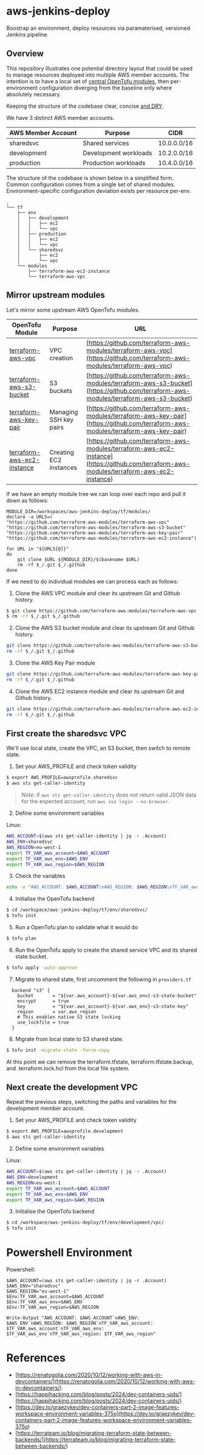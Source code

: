 # aws-jenkins-deploy
Boostrap an environment, deploy resources via paramaterised, versioned Jenkins pipeline.

## Overview
This repository illustrates one potential directory layout that could be used to manage resources deployed into multiple AWS member accounts. The intention is to have a local set of [central OpenTofu modules](<https://github.com/terraform-aws-modules>), then per-environment configuration diverging from the baseline only where absolutely necessary. 

Keeping the structure of the codebase clear, concise [and DRY](<https://en.wikipedia.org/wiki/Don%27t_repeat_yourself>).

We have 3 distinct AWS member accounts.

| AWS Member Account | Purpose               | CIDR        |
| ---                | ---                   | ---         |
| sharedsvc          | Shared services       | 10.0.0.0/16 |
| development        | Development workloads | 10.2.0.0/16 |
| production         | Production workloads  | 10.4.0.0/16 |

The structure of the codebase is shown below in a simplified form. Common configuration comes from a single set of shared modules. Environment-specific configuration deviation exists per resource per-env. 

```
.
└── tf
    ├── env
    │   ├── development
    │   │   ├── ec2
    │   │   └── vpc
    │   ├── production
    │   │   ├── ec2
    │   │   └── vpc
    │   └── sharedsvc
    │       ├── ec2
    │       └── vpc
    └── modules
        ├── terraform-aws-ec2-instance
        └── terraform-aws-vpc
```                

## Mirror upstream modules 

Let's mirror some upstream AWS OpenTofu modules.

| OpenTofu Module   | Purpose               | URL        |
| ---                | ---                   | ---         |
| [terraform-aws-vpc](<https://github.com/terraform-aws-modules/terraform-aws-vpc>) | VPC creation | [https://github.com/terraform-aws-modules/terraform-aws-vpc](<https://github.com/terraform-aws-modules/terraform-aws-vpc>) |
| [terraform-aws-s3-bucket](<https://github.com/terraform-aws-modules/terraform-aws-s3-bucket>)              | S3 buckets | [https://github.com/terraform-aws-modules/terraform-aws-s3-bucket](<https://github.com/terraform-aws-modules/terraform-aws-s3-bucket>) |
| [terraform-aws-key-pair](<https://github.com/terraform-aws-modules/terraform-aws-key-pair>) | Managing SSH key pairs  | [https://github.com/terraform-aws-modules/terraform-aws-key-pair](<https://github.com/terraform-aws-modules/terraform-aws-key-pair>) |
| [terraform-aws-ec2-instance](<https://github.com/terraform-aws-modules/terraform-aws-ec2-instance>)| Creating EC2 instances| [https://github.com/terraform-aws-modules/terraform-aws-ec2-instance](<https://github.com/terraform-aws-modules/terraform-aws-ec2-instance>)

If we have an empty module tree we can loop over each repo and pull it down as follows:

```
MODULE_DIR=/workspaces/aws-jenkins-deploy/tf/modules/
declare -a URLS=(
"https://github.com/terraform-aws-modules/terraform-aws-vpc"
"https://github.com/terraform-aws-modules/terraform-aws-s3-bucket"
"https://github.com/terraform-aws-modules/terraform-aws-key-pair"
"https://github.com/terraform-aws-modules/terraform-aws-ec2-instance")

for URL in "${URLS[@]}"
do
    git clone $URL ${MODULE_DIR}/$(basename $URL)
    rm -rf $_/.git $_/.github
done
```

If we need to do individual modules we can process each as follows:

1. Clone the AWS VPC module and clear its upstream Git and Github history.
```bash
$ git clone https://github.com/terraform-aws-modules/terraform-aws-vpc /workspaces/aws-jenkins-deploy/tf/modules/terraform-aws-vpc
$ rm -rf $_/.git $_/.github
```

2. Clone the AWS S3 bucket module and clear its upstream Git and Github history.
```bash
git clone https://github.com/terraform-aws-modules/terraform-aws-s3-bucket /workspaces/aws-jenkins-deploy/tf/modules/terraform-aws-s3-bucket
rm -rf $_/.git $_/.github
```

3. Clone the AWS Key Pair module
```bash
git clone https://github.com/terraform-aws-modules/terraform-aws-key-pair /workspaces/aws-jenkins-deploy/tf/modules/terraform-aws-key-pair
rm -rf $_/.git $_/.github
```

4. Clone the AWS EC2 instance module and clear its upstream Git and Github history.
```bash
git clone https://github.com/terraform-aws-modules/terraform-aws-ec2-instance /workspaces/aws-jenkins-deploy/tf/modules/terraform-aws-ec2-instance
rm -rf $_/.git $_/.github
```

## First create the sharedsvc VPC

We'll use local state, create the VPC, an S3 bucket, then switch to remote state.

1. Set your AWS_PROFILE and check token validity

```bash
$ export AWS_PROFILE=awsprofile.sharedsvc
$ aws sts get-caller-identity
```

> *Note:* if `aws sts get-caller-identity` does not return valid JSON data for the expected account, run `aws sso login --no-browser`.

2. Define some environment variables

Linux:
```bash
AWS_ACCOUNT=$(aws sts get-caller-identity | jq -r .Account)
AWS_ENV=sharedsvc
AWS_REGION=eu-west-1
export TF_VAR_aws_account=$AWS_ACCOUNT
export TF_VAR_aws_env=$AWS_ENV
export TF_VAR_aws_region=$AWS_REGION
```

3. Check the variables

```bash
echo -e "AWS_ACCOUNT: $AWS_ACCOUNT\nAWS_REGION: $AWS_REGION\nTF_VAR_aws_account: $TF_VAR_aws_account\nTF_VAR_aws_region: $TF_VAR_aws_region\n"
```

4. Initialise the OpenTofu backend

```bash
$ cd /workspace/aws-jenkins-deploy/tf/env/sharedsvc/
$ tofu init
```

5. Run a OpenTofu plan to validate what it would do

```bash
$ tofu plan
```

6. Run the OpenTofu apply to create the shared service VPC and its shared state bucket.

```bash
$ tofu apply -auto-approve
```

7. Migrate to shared state, first uncomment the following in `providers.tf`

```hcl
  backend "s3" {
    bucket       = "${var.aws_account}-${var.aws_env}-s3-state-bucket"
    encrypt      = true
    key          = "${var.aws_account}-${var.aws_env}-s3-state-key"
    region       = var.aws_region
    # This enables native S3 state locking
    use_lockfile = true
  }
```

8. Migrate from local state to S3 shared state.

```bash
$ tofu init -migrate-state -force-copy
```

At this point we can remove the terraform.tfstate, terraform.tfstate.backup, and .terraform.lock.hcl from the local file system. 

## Next create the development VPC

Repeat the previous steps, switching the paths and variables for the development member account.

1. Set your AWS_PROFILE and check token validity

```bash
$ export AWS_PROFILE=awsprofile.development
$ aws sts get-caller-identity
```

2. Define some environment variables

Linux:
```bash
AWS_ACCOUNT=$(aws sts get-caller-identity | jq -r .Account)
AWS_ENV=development
AWS_REGION=eu-west-1
export TF_VAR_aws_account=$AWS_ACCOUNT
export TF_VAR_aws_env=$AWS_ENV
export TF_VAR_aws_region=$AWS_REGION
```

3. Initialise the OpenTofu backend

```bash
$ cd /workspace/aws-jenkins-deploy/tf/env/development/vpc/
$ tofu init
```


# Powershell Environment

Powershell:
```pwsh
$AWS_ACCOUNT=(aws sts get-caller-identity | jq -r .Account)
$AWS_ENV="sharedsvc"
$AWS_REGION="eu-west-1"
$Env:TF_VAR_aws_account=$AWS_ACCOUNT
$Env:TF_VAR_aws_env=$AWS_ENV
$Env:TF_VAR_aws_region=$AWS_REGION
```

```pwsh
Write-Output "AWS_ACCOUNT: $AWS_ACCOUNT`nAWS_ENV: $AWS_ENV`nAWS_REGION: $AWS_REGION`nTF_VAR_aws_account: $TF_VAR_aws_account`nTF_VAR_aws_env: $TF_VAR_aws_env`nTF_VAR_aws_region: $TF_VAR_aws_region"
```

# References
- [https://renatogolia.com/2020/10/12/working-with-aws-in-devcontainers/](<https://renatogolia.com/2020/10/12/working-with-aws-in-devcontainers/>)
- [https://happihacking.com/blog/posts/2024/dev-containers-uids/](<https://happihacking.com/blog/posts/2024/dev-containers-uids/>)
- [https://dev.to/graezykev/dev-containers-part-2-image-features-workspace-environment-variables-375o](<https://dev.to/graezykev/dev-containers-part-2-image-features-workspace-environment-variables-375o>)
- [https://terrateam.io/blog/migrating-terraform-state-between-backends/](<https://terrateam.io/blog/migrating-terraform-state-between-backends/>)
